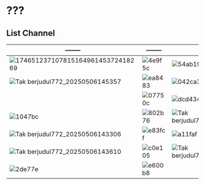 # ???
## List Channel
––––– | ––––– | ––––– | ––––– | ––––– | ––––– | ––––– | ––––– | –––––
-- | -- | -- | -- | -- | -- | -- | -- | --
![17465123710781516496145372418269](https://thumbor.prod.vidiocdn.com/F6W__Y0wn_7mFW0cOuz7mi7qjWU=/230x230/filters:quality(70)/vidio-web-prod-livestreaming/uploads/livestreaming/square_image/6441/528cc9.png)|![4e9f5c](https://github.com/user-attachments/assets/160b7760-bb1f-4bc2-b700-8d99acbc2740)|![54ab19](https://github.com/user-attachments/assets/95f84922-474d-4631-85e5-aee2f5074485)|![Tak berjudul772_20250506133515](https://github.com/user-attachments/assets/8652c824-882d-4989-8d75-452c1a3002cc)|![1823dc](https://github.com/user-attachments/assets/455326fe-d4b9-4748-8824-327714011391)|![131514](https://github.com/user-attachments/assets/4359dd66-a37f-496f-9b3a-f474f74f79de)|![ecaa60](https://github.com/user-attachments/assets/e961c19a-0edc-4c71-9e3c-ebd9c7b48626)|![8c950f](https://github.com/user-attachments/assets/f0b39e3c-a63c-438f-bf2b-94967e8ff1e7)|![e9e2b9](https://github.com/user-attachments/assets/798db8ce-67bc-4efd-94fc-103d326fd426)
![Tak berjudul772_20250506145357](https://github.com/user-attachments/assets/950f19b7-355a-4dc2-a186-b54712d396f8)|![ea8483](https://github.com/user-attachments/assets/b7a74199-e6d3-4164-8c35-25234ce699e4)|![042ca3](https://github.com/user-attachments/assets/cec7b169-d287-4c3b-a30c-3337a3e87bdf)|![Tak berjudul772_20250506164001](https://github.com/user-attachments/assets/2fab48ff-55ad-40e9-9d4d-e00d64a36d03)|![Tak berjudul772_20250506133509](https://github.com/user-attachments/assets/29d26455-d751-4b43-87dc-829dc38f6246)|![665aea](https://github.com/user-attachments/assets/61e8191d-7f14-4eb3-9c5b-3142040f8382)|![325605](https://github.com/user-attachments/assets/c1c52f3c-dd06-400b-85d4-f78c81935a10)|![e1af8b](https://github.com/user-attachments/assets/dfe4eb45-4cd5-4e00-a3bd-989f7142bf16)|![18e12a](https://github.com/user-attachments/assets/44b409b9-c74a-4a74-89a4-256db36d37eb)
||![07750c](https://github.com/user-attachments/assets/a80a1c97-925c-4e68-a707-f2cbd3919c47)|![dcd434](https://github.com/user-attachments/assets/52e52eb7-6560-4a7d-8a37-d2fd4b798dfc)|![Tak berjudul772_20250506133518](https://github.com/user-attachments/assets/1a093750-aa5b-4660-9606-3cc72c79e75c)|![e69965](https://github.com/user-attachments/assets/42df6908-5ef1-4736-9033-f6efdf6fcfbe)|![18585d](https://github.com/user-attachments/assets/5d8a2913-76b0-4dd3-ae25-987b30078caf)||![c7fc8f](https://github.com/user-attachments/assets/f666f6ea-ec53-43f1-93f8-95b98ec4932f)|![b9cb20](https://github.com/user-attachments/assets/7a28877c-7973-4dab-9874-e670acd33477)
![1047bc](https://github.com/user-attachments/assets/3b9d451a-443c-4efa-a072-a73d7c4c9810)|![802b76](https://github.com/user-attachments/assets/6c116279-d0ac-49f0-9760-32568f7f9b1f)|![Tak berjudul772_20250506133512](https://github.com/user-attachments/assets/b9be6641-a6bc-472f-b953-19fb66c3cff3)|![Tak berjudul772_20250506133523](https://github.com/user-attachments/assets/9ce9eb37-e2d5-44c3-a4b0-b07c798b1bf8)|![b4bea2](https://github.com/user-attachments/assets/109b5a3d-0525-461e-86f9-1000f8780f4b)|![Tak berjudul772_20250506162109](https://github.com/user-attachments/assets/28532a36-3a8d-4469-bb82-a9f5faba7bba)|![Tak berjudul772_20250506133510](https://github.com/user-attachments/assets/503792bd-6fb8-4b07-b6d5-b2458846e6df)|![0dc2d8](https://github.com/user-attachments/assets/d2714239-08b9-4ca1-9f77-24766086243c)|![8d7f22](https://github.com/user-attachments/assets/559f10d7-3429-4e56-af52-44949c516f5f)
![Tak berjudul772_20250506143306](https://github.com/user-attachments/assets/10147423-f2f2-4d56-ba7c-92c4eac03554)|![e83fcf](https://github.com/user-attachments/assets/1c7e319d-7fab-4489-8362-db002710b11a)|![a11faf](https://github.com/user-attachments/assets/9a2a5109-9381-4fc6-bd3f-f4af8780b8fe)|![b25cb7](https://github.com/user-attachments/assets/5198835a-1fdd-423b-bbb1-434a8235571a)|![25d569](https://github.com/user-attachments/assets/2a06dd17-d906-4287-aac6-24b2aa11d54e)|![Tak berjudul772_20250506133517](https://github.com/user-attachments/assets/9a566078-1ba6-4e8b-8475-0714a7dce64b)||![7d6bf5](https://github.com/user-attachments/assets/a09f0761-cf4c-435b-bc62-dd5290714cd1)|![e5207b](https://github.com/user-attachments/assets/d78fa666-5780-4419-af27-8012f75ba771)
![Tak berjudul772_20250506143610](https://github.com/user-attachments/assets/f974603c-a1a6-483f-8ccc-d4b45b3bdb89)|![c0e105](https://github.com/user-attachments/assets/1a48cc4c-9166-4949-a401-1cdb4e0df5d3)|![Tak berjudul772_20250506133526](https://github.com/user-attachments/assets/71fec81a-f236-4224-b2cf-87f20c3f8574)|![Tak berjudul772_20250506145359](https://github.com/user-attachments/assets/fba5c700-2a3f-40da-bdb3-ab0645c28554)|![f6c9c0](https://github.com/user-attachments/assets/e708cb0c-cb39-4516-b7f8-cb2dd1a0c337)
![2de77e](https://github.com/user-attachments/assets/104f0faf-0501-476f-990c-6ff398d3b4bb)|![e600b8](https://github.com/user-attachments/assets/71fe1522-4388-4804-b39e-15cb62b292a8)
